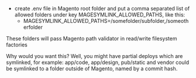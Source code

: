 - create .env file in Magento root folder and put a comma separated list of allowed folders under key MAGESYMLINK_ALLOWED_PATHS, like this:
    + MAGESYMLINK_ALLOWED_PATHS=/somefolder/subfolder,/someotherfolder
    
These folders will pass Magento path validator in read/write filesystem factories

Why would you want this? Well, you might have partial deploys which are symlinked, for example:
app/code, app/design, pub/static and vendor could be symlinked to a folder outside of Magento, named by a commit hash.
